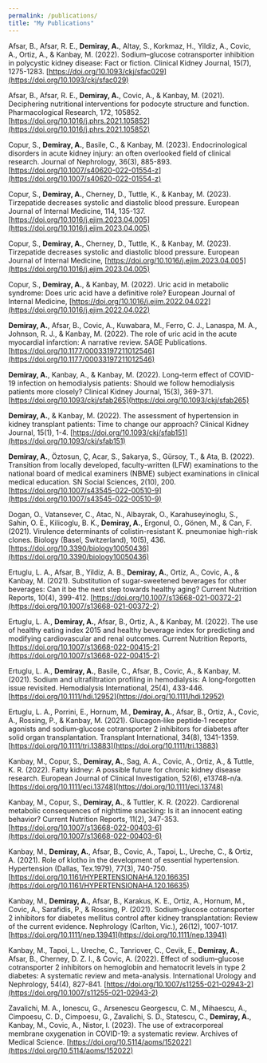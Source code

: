 ```yaml
---
permalink: /publications/
title: "My Publications"
---
```


Afsar, B., Afsar, R. E., **Demiray, A.**, Altay, S., Korkmaz, H., Yildiz, A., Covic, A., Ortiz, A., & Kanbay, M. (2022). Sodium–glucose cotransporter inhibition in polycystic kidney disease: Fact or fiction. Clinical Kidney Journal, 15(7), 1275-1283. [https://doi.org/10.1093/ckj/sfac029](https://doi.org/10.1093/ckj/sfac029)

Afsar, B., Afsar, R. E., **Demiray, A.**, Covic, A., & Kanbay, M. (2021). Deciphering nutritional interventions for podocyte structure and function. Pharmacological Research, 172, 105852. [https://doi.org/10.1016/j.phrs.2021.105852](https://doi.org/10.1016/j.phrs.2021.105852)

Copur, S., **Demiray, A.**, Basile, C., & Kanbay, M. (2023). Endocrinological disorders in acute kidney injury: an often overlooked field of clinical research. Journal of Nephrology, 36(3), 885-893. [https://doi.org/10.1007/s40620-022-01554-z](https://doi.org/10.1007/s40620-022-01554-z)

Copur, S., **Demiray, A.**, Cherney, D., Tuttle, K., & Kanbay, M. (2023). Tirzepatide decreases systolic and diastolic blood pressure. European Journal of Internal Medicine, 114, 135-137. [https://doi.org/10.1016/j.ejim.2023.04.005](https://doi.org/10.1016/j.ejim.2023.04.005)

Copur, S., **Demiray, A.**, Cherney, D., Tuttle, K., & Kanbay, M. (2023). Tirzepatide decreases systolic and diastolic blood pressure. European Journal of Internal Medicine, [https://doi.org/10.1016/j.ejim.2023.04.005](https://doi.org/10.1016/j.ejim.2023.04.005)

Copur, S., **Demiray, A.**, & Kanbay, M. (2022). Uric acid in metabolic syndrome: Does uric acid have a definitive role? European Journal of Internal Medicine, [https://doi.org/10.1016/j.ejim.2022.04.022](https://doi.org/10.1016/j.ejim.2022.04.022)

**Demiray, A.**, Afsar, B., Covic, A., Kuwabara, M., Ferro, C. J., Lanaspa, M. A., Johnson, R. J., & Kanbay, M. (2022). The role of uric acid in the acute myocardial infarction: A narrative review. SAGE Publications. [https://doi.org/10.1177/00033197211012546](https://doi.org/10.1177/00033197211012546)

**Demiray, A.**, Kanbay, A., & Kanbay, M. (2022). Long-term effect of COVID-19 infection on hemodialysis patients: Should we follow hemodialysis patients more closely? Clinical Kidney Journal, 15(3), 369-371. [https://doi.org/10.1093/ckj/sfab265](https://doi.org/10.1093/ckj/sfab265)

**Demiray, A.**, & Kanbay, M. (2022). The assessment of hypertension in kidney transplant patients: Time to change our approach? Clinical Kidney Journal, 15(1), 1-4. [https://doi.org/10.1093/ckj/sfab151](https://doi.org/10.1093/ckj/sfab151)

**Demiray, A.**, Öztosun, Ç, Acar, S., Sakarya, S., Gürsoy, T., & Ata, B. (2022). Transition from locally developed, faculty-written (LFW) examinations to the national board of medical examiners (NBME) subject examinations in clinical medical education. SN Social Sciences, 2(10), 200. [https://doi.org/10.1007/s43545-022-00510-9](https://doi.org/10.1007/s43545-022-00510-9)

Dogan, O., Vatansever, C., Atac, N., Albayrak, O., Karahuseyinoglu, S., Sahin, O. E., Kilicoglu, B. K., **Demiray, A.**, Ergonul, O., Gönen, M., & Can, F. (2021). Virulence determinants of colistin-resistant K. pneumoniae high-risk clones. Biology (Basel, Switzerland), 10(5), 436. [https://doi.org/10.3390/biology10050436](https://doi.org/10.3390/biology10050436)

Ertuglu, L. A., Afsar, B., Yildiz, A. B., **Demiray, A.**, Ortiz, A., Covic, A., & Kanbay, M. (2021). Substitution of sugar-sweetened beverages for other beverages: Can it be the next step towards healthy aging? Current Nutrition Reports, 10(4), 399-412. [https://doi.org/10.1007/s13668-021-00372-2](https://doi.org/10.1007/s13668-021-00372-2)

Ertuglu, L. A., **Demiray, A.**, Afsar, B., Ortiz, A., & Kanbay, M. (2022). The use of healthy eating index 2015 and healthy beverage index for predicting and modifying cardiovascular and renal outcomes. Current Nutrition Reports, [https://doi.org/10.1007/s13668-022-00415-2](https://doi.org/10.1007/s13668-022-00415-2)

Ertuglu, L. A., **Demiray, A.**, Basile, C., Afsar, B., Covic, A., & Kanbay, M. (2021). Sodium and ultrafiltration profiling in hemodialysis: A long‐forgotten issue revisited. Hemodialysis International, 25(4), 433-446. [https://doi.org/10.1111/hdi.12952](https://doi.org/10.1111/hdi.12952)

Ertuglu, L. A., Porrini, E., Hornum, M., **Demiray, A.**, Afsar, B., Ortiz, A., Covic, A., Rossing, P., & Kanbay, M. (2021). Glucagon‐like peptide‐1 receptor agonists and sodium‐glucose cotransporter 2 inhibitors for diabetes after solid organ transplantation. Transplant International, 34(8), 1341-1359. [https://doi.org/10.1111/tri.13883](https://doi.org/10.1111/tri.13883)

Kanbay, M., Copur, S., **Demiray, A.**, Sag, A. A., Covic, A., Ortiz, A., & Tuttle, K. R. (2022). Fatty kidney: A possible future for chronic kidney disease research. European Journal of Clinical Investigation, 52(6), e13748-n/a. [https://doi.org/10.1111/eci.13748](https://doi.org/10.1111/eci.13748)

Kanbay, M., Copur, S., **Demiray, A.**, & Tuttler, K. R. (2022). Cardiorenal metabolic consequences of nighttime snacking: Is it an innocent eating behavior? Current Nutrition Reports, 11(2), 347-353. [https://doi.org/10.1007/s13668-022-00403-6](https://doi.org/10.1007/s13668-022-00403-6)

Kanbay, M., **Demiray, A.**, Afsar, B., Covic, A., Tapoi, L., Ureche, C., & Ortiz, A. (2021). Role of klotho in the development of essential hypertension. Hypertension (Dallas, Tex.1979), 77(3), 740-750. [https://doi.org/10.1161/HYPERTENSIONAHA.120.16635](https://doi.org/10.1161/HYPERTENSIONAHA.120.16635)

Kanbay, M., **Demiray, A.**, Afsar, B., Karakus, K. E., Ortiz, A., Hornum, M., Covic, A., Sarafidis, P., & Rossing, P. (2021). Sodium‐glucose cotransporter 2 inhibitors for diabetes mellitus control after kidney transplantation: Review of the current evidence. Nephrology (Carlton, Vic.), 26(12), 1007-1017. [https://doi.org/10.1111/nep.13941](https://doi.org/10.1111/nep.13941)

Kanbay, M., Tapoi, L., Ureche, C., Tanriover, C., Cevik, E., **Demiray, A.**, Afsar, B., Cherney, D. Z. I., & Covic, A. (2022). Effect of sodium–glucose cotransporter 2 inhibitors on hemoglobin and hematocrit levels in type 2 diabetes: A systematic review and meta-analysis. International Urology and Nephrology, 54(4), 827-841. [https://doi.org/10.1007/s11255-021-02943-2](https://doi.org/10.1007/s11255-021-02943-2)

Zavalichi, M. A., Ionescu, G., Arsenescu Georgescu, C. M., Mihaescu, A., Cimpoesu, C. D., Cimpoesu, G., Zavalichi, S. D., Statescu, C., **Demiray, A.**, Kanbay, M., Covic, A., Nistor, I. (2023). The use of extracorporeal membrane oxygenation in COVID-19: a systematic review. Archives of Medical Science. [https://doi.org/10.5114/aoms/152022](https://doi.org/10.5114/aoms/152022)
